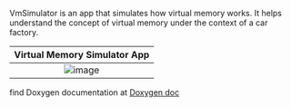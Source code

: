 VmSimulator is an app that simulates how virtual memory works. It helps understand the concept of virtual memory under the context of a car factory.

Virtual Memory Simulator App|
:--------------------------:|
![image](https://user-images.githubusercontent.com/38987724/56776587-70f89d80-678a-11e9-92fa-0bfc198638c5.png) |

find Doxygen documentation at [Doxygen doc](https://rawgit.com/github.com/Jespinoza1703/VmSimulator/blob/master/html/index.html)


